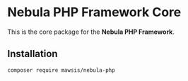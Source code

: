 # Nebula PHP Framework Core

This is the core package for the **Nebula PHP Framework**.

## Installation

```bash
composer require mawsis/nebula-php
```
